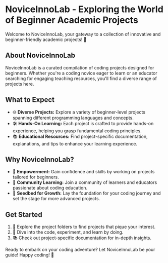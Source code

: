 # NoviceInnoLab - Exploring the World of Beginner Academic Projects

Welcome to NoviceInnoLab, your gateway to a collection of innovative and beginner-friendly academic projects! 🚀

## About NoviceInnoLab
NoviceInnoLab is a curated compilation of coding projects designed for beginners. Whether you're a coding novice eager to learn or an educator searching for engaging teaching resources, you'll find a diverse range of projects here.

## What to Expect
- 🌐 **Diverse Projects:** Explore a variety of beginner-level projects spanning different programming languages and concepts.
- 🛠️ **Hands-On Learning:** Each project is crafted to provide hands-on experience, helping you grasp fundamental coding principles.
- 📚 **Educational Resources:** Find project-specific documentation, explanations, and tips to enhance your learning experience.

## Why NoviceInnoLab?
- 🚀 **Empowerment:** Gain confidence and skills by working on projects tailored for beginners.
- 🤝 **Community Learning:** Join a community of learners and educators passionate about coding education.
- 🌱 **Seedbed for Growth:** Lay the foundation for your coding journey and set the stage for more advanced projects.

## Get Started
1. 📂 Explore the project folders to find projects that pique your interest.
2. 🚀 Dive into the code, experiment, and learn by doing.
3. 📚 Check out project-specific documentation for in-depth insights.

Ready to embark on your coding adventure? Let NoviceInnoLab be your guide! Happy coding! 🎉
